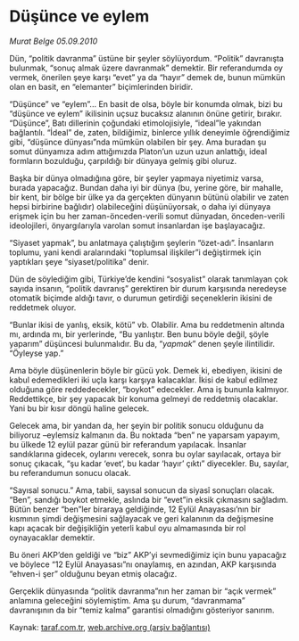 # Düşünce ve eylem

*Murat Belge 05.09.2010*

<div class="yazi"><p>Dün, “politik davranma” üstüne bir şeyler söylüyordum. “Politik” davranışta bulunmak, “sonuç almak üzere davranmak” demektir. Bir referandumda oy vermek, önerilen şeye karşı “evet” ya da “hayır” demek de, bunun mümkün olan en basit, en “elemanter” biçimlerinden biridir. </p>
<p>“Düşünce” ve “eylem”... En basit de olsa, böyle bir konumda olmak, bizi bu “düşünce ve eylem” ikilisinin uçsuz bucaksız alanının önüne getirir, bırakır. “Düşünce”, Batı dillerinin çoğundaki etimolojisiyle, “ideal”le yakından bağlantılı. “İdeal” de, zaten, bildiğimiz, binlerce yıllık deneyimle öğrendiğimiz gibi, “düşünce dünyası”nda mümkün olabilen bir şey. Ama buradan şu somut dünyamıza adım attığımızda Platon’un uzun uzun anlattığı, ideal formların bozulduğu, çarpıldığı bir dünyaya gelmiş gibi oluruz.</p>
<p>Başka bir dünya olmadığına göre, bir şeyler yapmaya niyetimiz varsa, burada yapacağız. Bundan daha iyi bir dünya (bu, yerine göre, bir mahalle, bir kent, bir bölge bir ülke ya da gerçekten dünyanın bütünü olabilir ve zaten hepsi birbirine bağlıdır) olabileceğini düşünüyorsak, o daha iyi dünyaya erişmek için bu her zaman-önceden-verili somut dünyadan, önceden-verili ideolojileri, önyargılarıyla varolan somut insanlardan işe başlayacağız. </p>
<p>“Siyaset yapmak”, bu anlatmaya çalıştığım şeylerin “özet-adı”. İnsanların toplumu, yani kendi aralarındaki “toplumsal ilişkiler”i değiştirmek için yaptıkları şeye “siyaset/politika” denir.</p>
<p>Dün de söylediğim gibi, Türkiye’de kendini “sosyalist” olarak tanımlayan çok sayıda insanın, “politik davranış” gerektiren bir durum karşısında neredeyse otomatik biçimde aldığı tavır, o durumun getirdiği seçeneklerin ikisini de reddetmek oluyor. </p>
<p>“Bunlar ikisi de yanlış, eksik, kötü” vb. Olabilir. Ama bu reddetmenin altında mı, ardında mı, bir yerlerinde, “Bu yanlıştır. Ben bunu böyle değil, şöyle yaparım” düşüncesi bulunmalıdır. Bu da, “<i>yapmak</i>” denen şeyle ilintilidir. “Öyleyse yap.”</p>
<p>Ama böyle düşünenlerin böyle bir gücü yok. Demek ki, ebediyen, ikisini de kabul edemedikleri iki uçla karşı karşıya kalacaklar. İkisi de kabul edilmez olduğuna göre reddedecekler, “boykot” edecekler. Ama iş bununla kalmıyor. Reddettikçe, bir şey yapacak bir konuma gelmeyi de reddetmiş olacaklar. Yani bu bir kısır döngü haline gelecek.</p>
<p>Gelecek ama, bir yandan da, her şeyin bir politik sonucu olduğunu da biliyoruz –eylemsiz kalmanın da. Bu noktada “ben” ne yaparsam yapayım, bu ülkede 12 eylül pazar günü bir referandum yapılacak. İnsanlar sandıklarına gidecek, oylarını verecek, sonra bu oylar sayılacak, ortaya bir sonuç çıkacak, “şu kadar ‘evet’, bu kadar ‘hayır’ çıktı” diyecekler. Bu, sayılar, bu referandumun sonucu olacak. </p>
<p>“Sayısal sonucu.” Ama, tabii, sayısal sonucun da siyasî sonuçları olacak. “Ben”, sandığı boykot etmekle, aslında bir “evet”in eksik çıkmasını sağladım. Bütün benzer “ben”ler biraraya geldiğinde, 12 Eylül Anayasası’nın bir kısmının şimdi değişmesini sağlayacak ve geri kalanının da değişmesine kapı açacak bir değişikliğin yeterli kabul oyu almamasında bir rol oynayacaklar demektir.</p>
<p>Bu öneri AKP’den geldiği ve “biz” AKP’yi sevmediğimiz için bunu yapacağız ve böylece “12 Eylül Anayasası”nı onaylamış, en azından, AKP karşısında “ehven-i şer” olduğunu beyan etmiş olacağız. </p>
<p>Gerçeklik dünyasında “politik davranma”nın her zaman bir “açık vermek” anlamına geleceğini söylemiştim. Ama şu durum, “davranmama” davranışının da bir “temiz kalma” garantisi olmadığını gösteriyor sanırım.</p></div>

Kaynak: [taraf.com.tr](http://www.taraf.com.tr:80/murat-belge/makale-dusunce-ve-eylem.htm), [web.archive.org (arşiv bağlantısı)](http://web.archive.org/web/20100907175318/http://www.taraf.com.tr:80/murat-belge/makale-dusunce-ve-eylem.htm)
